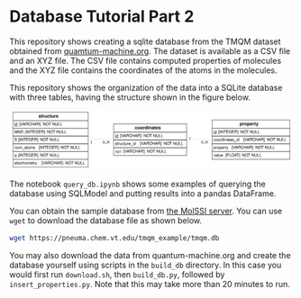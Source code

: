 
# Database Tutorial Part 2

This repository shows creating a sqlite database from the TMQM dataset obtained from [quamtum-machine.org](http://quantum-machine.org/datasets/).
The dataset is available as a CSV file and an XYZ file. The CSV file contains computed properties of molecules and the XYZ file contains the coordinates of the atoms in the molecules.

This repository shows the organization of the data into a SQLite database with three tables, having the structure shown in the figure below.

![Database Structure](database_structure.svg)

The notebook `query_db.ipynb` shows some examples of querying the database using SQLModel and putting results into a pandas DataFrame.

You can obtain the sample database from [the MolSSI server](https://pneuma.chem.vt.edu/tmqm_example/tmqm.db).
You can use `wget` to download the database file as shown below.

```bash
wget https://pneuma.chem.vt.edu/tmqm_example/tmqm.db
```

You may also download the data from quantum-machine.org and create the database yourself using scripts in the `build_db` directory. 
In this case you would first run `download.sh`, then `build_db.py`, followed by `insert_properties.py`. Note that this may take more than 20 minutes to run.